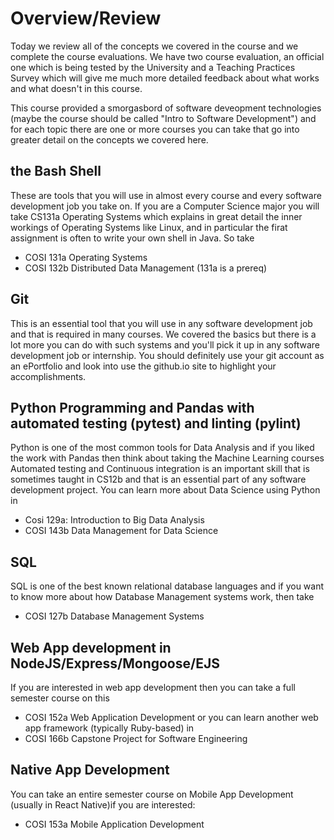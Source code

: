 # Overview/Review
Today we review all of the concepts we covered in the course and we complete the course evaluations.
We have two course evaluation, an official one which is being tested by the University and 
a Teaching Practices Survey which will give me much more detailed feedback about what works and what doesn't in this course.

This course provided a smorgasbord of software deveopment technologies (maybe the course should be called "Intro to Software Development")
and for each topic there are one or more courses you can take that go into greater detail on the concepts we covered here.

## the Bash Shell
These are tools that you will use in almost every course and every software development job you take on. 
If you are a Computer Science major you will take CS131a Operating Systems which explains in great detail
the inner workings of Operating Systems like Linux, and in particular the firat assignment is often to write your 
own shell in Java. So take
* COSI 131a Operating Systems
* COSI 132b Distributed Data Management (131a is a prereq)

## Git
This is an essential tool that you will use in any software development job and that is required in many courses.
We covered the basics but there is a lot more you can do with such systems and you'll pick it up in any software
development job or internship. You should definitely use your git account as an ePortfolio and look into use the github.io
site to highlight your accomplishments.

## Python Programming and Pandas with automated testing (pytest) and linting (pylint)
Python is one of the most common tools for Data Analysis and if you liked the work with Pandas then think
about taking the Machine Learning courses 
Automated testing and Continuous integration is an important skill that is sometimes taught in CS12b
and that is an essential part of any software development project. You can learn more about Data Science
using Python in 
* Cosi 129a: Introduction to Big Data Analysis
* COSI 143b Data Management for Data Science

## SQL
SQL is one of the best known relational database languages and if you want to know more about how Database
Management systems work, then take
* COSI 127b Database Management Systems

## Web App development in NodeJS/Express/Mongoose/EJS
If you are interested in web app development then you can take a full semester course on this
* COSI 152a Web Application Development
or you can learn another web app framework (typically Ruby-based) in
* COSI 166b Capstone Project for Software Engineering

## Native App Development
You can take an entire semester course on Mobile App Development (usually in React Native)if you are interested:
* COSI 153a Mobile Application Development


